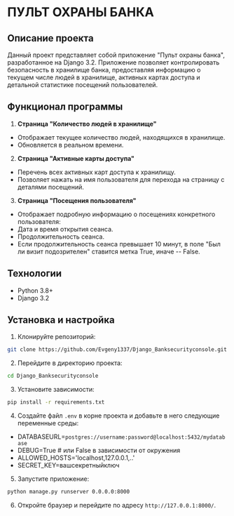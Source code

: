 
# ПУЛЬТ ОХРАНЫ БАНКА

## Описание проекта

Данный проект представляет собой приложение "Пульт охраны банка", разработанное на Django 3.2\. Приложение позволяет контролировать безопасность в хранилище банка, предоставляя информацию о текущем числе людей в хранилище, активных картах доступа и детальной статистике посещений пользователей.

## Функционал программы

1. **Страница "Количество людей в хранилище"**

- Отображает текущее количество людей, находящихся в хранилище.
- Обновляется в реальном времени.

2. **Страница "Активные карты доступа"**

- Перечень всех активных карт доступа к хранилищу.
- Позволяет нажать на имя пользователя для перехода на страницу с деталями посещений.

3. **Страница "Посещения пользователя"**

- Отображает подробную информацию о посещениях конкретного пользователя:
- Дата и время открытия сеанса.
- Продолжительность сеанса.
- Если продолжительность сеанса превышает 10 минут, в поле "Был ли визит подозрителен" ставится метка True, иначе -- False.

## Технологии

- Python 3.8+
- Django 3.2

## Установка и настройка

1. Клонируйте репозиторий:

```bash
git clone https://github.com/Evgeny1337/Django_Banksecurityconsole.git
```

2. Перейдите в директорию проекта:

```bash
cd Django_Banksecurityconsole
```

3. Установите зависимости:

```bash
pip install -r requirements.txt
```

4. Создайте файл `.env` в корне проекта и добавьте в него следующие переменные среды:

- DATABASEURL=`postgres://username:password@localhost:5432/mydatabase`
- DEBUG=True # или False в зависимости от окружения
- ALLOWED_HOSTS='localhost,127.0.0.1,..'
- SECRET_KEY=вашсекретныйключ

5. Запустите приложение:

```bash
python manage.py runserver 0.0.0.0:8000
```

6. Откройте браузер и перейдите по адресу `http://127.0.0.1:8000/`.
